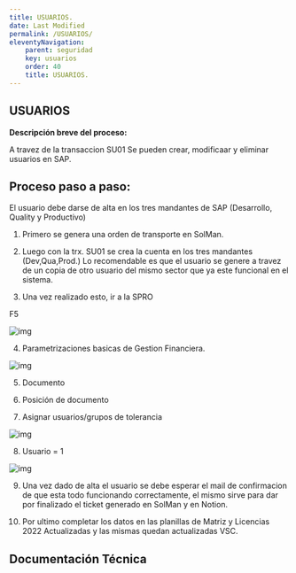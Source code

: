```yaml
---
title: USUARIOS.
date: Last Modified
permalink: /USUARIOS/
eleventyNavigation:
    parent: seguridad
    key: usuarios	
    order: 40
    title: USUARIOS.
---
```

## **USUARIOS**

**Descripción breve del proceso:**

A travez de la transaccion SU01 Se pueden crear, modificaar y eliminar usuarios en SAP.

## Proceso paso a paso:

El usuario debe darse de alta en los tres mandantes de SAP (Desarrollo, Quality y Productivo)

1) Primero se genera una orden de transporte en SolMan. 

2) Luego con la trx. SU01 se crea la cuenta en los tres mandantes (Dev,Qua,Prod.)
Lo recomendable es que el usuario se genere a travez de un copia de otro usuario del mismo sector que ya este funcional en el sistema.

3) Una vez realizado esto, ir a la SPRO

F5

![img](../content/images/BullZip/bullzip1.jpg)

4) Parametrizaciones basicas de Gestion Financiera.

![img](../content/images/BullZip/bullzip1.jpg)

5) Documento

6) Posición de documento

7) Asignar usuarios/grupos de tolerancia

![img](../content/images/BullZip/bullzip1.jpg)

8) Usuario = 1

![img](../content/images/BullZip/bullzip1.jpg)

9) Una vez dado de alta el usuario se debe esperar el mail de confirmacion de que esta todo funcionando correctamente, el mismo sirve para dar por finalizado el ticket generado en SolMan y en Notion.

10) Por ultimo completar los datos en las planillas de Matriz y Licencias 2022 Actualizadas y las mismas quedan actualizadas VSC.


## Documentación Técnica
